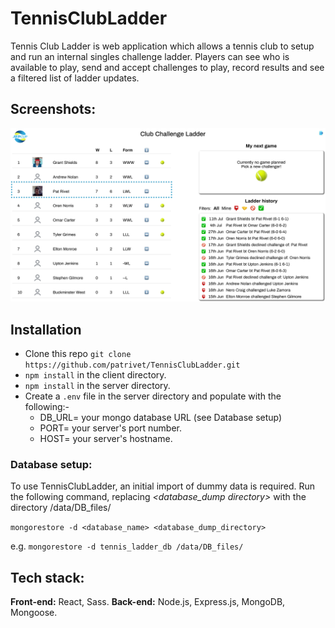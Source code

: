 # TennisClubLadder	
Tennis Club Ladder is web application which allows a tennis club to setup and run an internal singles challenge ladder.
Players can see who is available to play, send and accept challenges to play, record results and see a filtered list of ladder updates.


## Screenshots:
![Screenshot one](/assets/TennisLadder_Screenshot_1.png)

## Installation

 - Clone this repo ```git clone https://github.com/patrivet/TennisClubLadder.git```
 - ```npm install``` in the client directory.
 - ```npm install``` in the server directory.
 - Create a ```.env``` file in the server directory and populate with the following:-
	 - DB_URL=   your mongo database URL (see Database setup)
	 - PORT=  your server's port number.
	 - HOST=   your server's hostname.
	
### Database setup:
To use TennisClubLadder, an initial import of dummy data is required. 
Run the following command, replacing *<database_dump directory>* 
with the directory /data/DB_files/

```mongorestore -d <database_name> <database_dump_directory>```

e.g. ```mongorestore -d tennis_ladder_db /data/DB_files/```

## Tech stack:

**Front-end:**
React, Sass.
**Back-end:**
Node.js, Express.js, MongoDB, Mongoose.
